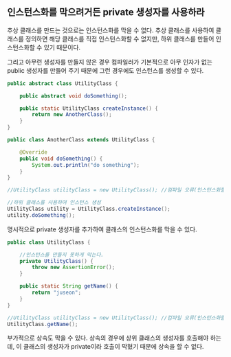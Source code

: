 ## 인스턴스화를 막으려거든 private 생성자를 사용하라

추상 클래스를 만드는 것으로는 인스턴스화를 막을 수 없다. 
추상 클래스를 사용하여 클래스를 정의하면 해당 클래스를 직접 인스턴스화할 수 없지만, 하위 클래스를 만들어 인스턴스화할 수 있기 때문이다.

그리고 아무런 생성자를 만들지 않은 경우 컴파일러가 기본적으로 아무 인자가 없는 public 생성자를 만들어 주기 때문에 그런 경우에도 인스턴스를 생성할 수 있다.

```java
public abstract class UtilityClass {

    public abstract void doSomething();

    public static UtilityClass createInstance() {
        return new AnotherClass();
    }
}
```

```java
public class AnotherClass extends UtilityClass {

    @Override
    public void doSomething() {
        System.out.println("do something");
    }
}
```

```java
//UtilityClass utilityClass = new UtilityClass(); //컴파일 오류(인스턴스화할 수 없다)

//하위 클래스를 사용하여 인스턴스 생성
UtilityClass utility = UtilityClass.createInstance();
utility.doSomething();
```

명시적으로 private 생성자를 추가하여 클래스의 인스턴스화를 막을 수 있다.

```java
public class UtilityClass {

    //인스턴스를 만들지 못하게 막는다.
    private UtilityClass() {
        throw new AssertionError();
    }

    public static String getName() {
        return "juseon";
    }
}
```

```java
//UtilityClass utilityClass = new UtilityClass(); //컴파일 오류(인스턴스화할 수 없다)
UtilityClass.getName();
```

부가적으로 상속도 막을 수 있다. 상속의 경우에 상위 클래스의 생성자를 호출해야 하는데, 이 클래스의 생성자가 private이라 호출이 막혔기 때문에 상속을 할 수 없다.
